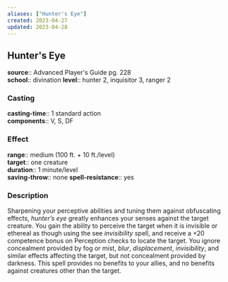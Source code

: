 ```yaml
---
aliases: ["Hunter's Eye"]
created: 2023-04-27
updated: 2023-04-28
---
```


## Hunter's Eye

**source**:: Advanced Player's Guide pg. 228  
**school**:: divination
**level**:: hunter 2, inquisitor 3, ranger 2

### Casting

**casting-time**:: 1 standard action  
**components**:: V, S, DF

### Effect

**range**:: medium (100 ft. + 10 ft./level)  
**target**:: one creature  
**duration**:: 1 minute/level  
**saving-throw**:: none
**spell-resistance**:: yes

### Description

Sharpening your perceptive abilities and tuning them against obfuscating effects, *hunter’s eye* greatly enhances your senses against the target creature. You gain the ability to perceive the target when it is invisible or ethereal as though using the see *invisibility* spell, and receive a +20 competence bonus on Perception checks to locate the target. You ignore concealment provided by fog or mist, *blur*, *displacement*, *invisibility*, and similar effects affecting the target, but not concealment provided by darkness. This spell provides no benefits to your allies, and no benefits against creatures other than the target.
